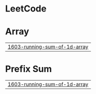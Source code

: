 # LeetCode


# Array
|  |
| ------- |
| [1603-running-sum-of-1d-array](https://github.com/Kaviya89/LeetCode/tree/master/1603-running-sum-of-1d-array) |
# Prefix Sum
|  |
| ------- |
| [1603-running-sum-of-1d-array](https://github.com/Kaviya89/LeetCode/tree/master/1603-running-sum-of-1d-array) |